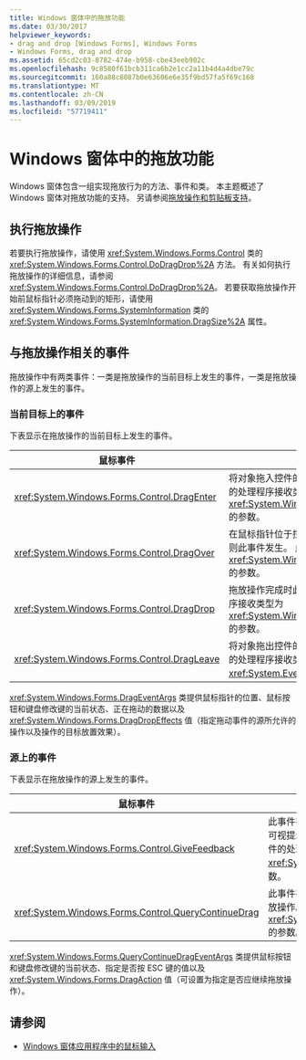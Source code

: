 ```yaml
---
title: Windows 窗体中的拖放功能
ms.date: 03/30/2017
helpviewer_keywords:
- drag and drop [Windows Forms], Windows Forms
- Windows Forms, drag and drop
ms.assetid: 65cd2c03-8782-474e-b958-cbe43eeb902c
ms.openlocfilehash: 9c8580f61bcb311ca6b2e1cc2a11b4d4a4dbe79c
ms.sourcegitcommit: 160a88c8087b0e63606e6e35f9bd57fa5f69c168
ms.translationtype: MT
ms.contentlocale: zh-CN
ms.lasthandoff: 03/09/2019
ms.locfileid: "57719411"
---
```

# <a name="drag-and-drop-functionality-in-windows-forms"></a>Windows 窗体中的拖放功能
Windows 窗体包含一组实现拖放行为的方法、事件和类。 本主题概述了 Windows 窗体对拖放功能的支持。  另请参阅[拖放操作和剪贴板支持](./advanced/drag-and-drop-operations-and-clipboard-support.md)。  
  
## <a name="performing-drag-and-drop-operations"></a>执行拖放操作  
 若要执行拖放操作，请使用 <xref:System.Windows.Forms.Control> 类的 <xref:System.Windows.Forms.Control.DoDragDrop%2A> 方法。 有关如何执行拖放操作的详细信息，请参阅 <xref:System.Windows.Forms.Control.DoDragDrop%2A>。 若要获取拖放操作开始前鼠标指针必须拖动到的矩形，请使用 <xref:System.Windows.Forms.SystemInformation> 类的 <xref:System.Windows.Forms.SystemInformation.DragSize%2A> 属性。  
  
## <a name="events-related-to-drag-and-drop-operations"></a>与拖放操作相关的事件  
 拖放操作中有两类事件：一类是拖放操作的当前目标上发生的事件，一类是拖放操作的源上发生的事件。  
  
### <a name="events-on-the-current-target"></a>当前目标上的事件  
 下表显示在拖放操作的当前目标上发生的事件。  
  
|鼠标事件|描述|  
|-----------------|-----------------|  
|<xref:System.Windows.Forms.Control.DragEnter>|将对象拖入控件的边界时此事件发生。 此事件的处理程序接收类型为 <xref:System.Windows.Forms.DragEventArgs> 的参数。|  
|<xref:System.Windows.Forms.Control.DragOver>|在鼠标指针位于控件的边界内时如果拖动对象则此事件发生。 此事件的处理程序接收类型为 <xref:System.Windows.Forms.DragEventArgs> 的参数。|  
|<xref:System.Windows.Forms.Control.DragDrop>|拖放操作完成时此事件发生。 此事件的处理程序接收类型为 <xref:System.Windows.Forms.DragEventArgs> 的参数。|  
|<xref:System.Windows.Forms.Control.DragLeave>|将对象拖出控件的边界时此事件发生。 此事件的处理程序接收类型为 <xref:System.EventArgs> 的参数。|  
  
 <xref:System.Windows.Forms.DragEventArgs> 类提供鼠标指针的位置、鼠标按钮和键盘修改键的当前状态、正在拖动的数据以及 <xref:System.Windows.Forms.DragDropEffects> 值（指定拖动事件的源所允许的操作以及操作的目标放置效果）。  
  
### <a name="events-on-the-source"></a>源上的事件  
 下表显示在拖放操作的源上发生的事件。  
  
|鼠标事件|描述|  
|-----------------|-----------------|  
|<xref:System.Windows.Forms.Control.GiveFeedback>|此事件在执行拖动操作期间发生。 借助此事件，可向用户提供可视提示（例如更改鼠标指针），通知拖放操作正在发生。 此事件的处理程序接收类型为 <xref:System.Windows.Forms.GiveFeedbackEventArgs> 的参数。|  
|<xref:System.Windows.Forms.Control.QueryContinueDrag>|此事件在拖放操作期间引发，并使拖动源可以确定是否应取消拖放操作。 此事件的处理程序接收类型为 <xref:System.Windows.Forms.QueryContinueDragEventArgs> 的参数。|  
  
 
  <xref:System.Windows.Forms.QueryContinueDragEventArgs> 类提供鼠标按钮和键盘修改键的当前状态、指定是否按 ESC 键的值以及 <xref:System.Windows.Forms.DragAction> 值（可设置为指定是否应继续拖放操作）。  
  
## <a name="see-also"></a>请参阅
- [Windows 窗体应用程序中的鼠标输入](mouse-input-in-a-windows-forms-application.md)
